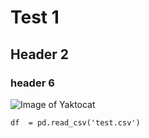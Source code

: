 # Test 1 
## Header 2
### header 6

![Image of Yaktocat](https://octodex.github.com/images/yaktocat.png)

```
df  = pd.read_csv('test.csv')
```

